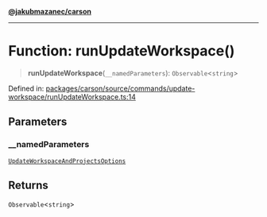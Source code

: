 [**@jakubmazanec/carson**](../README.md)

---

# Function: runUpdateWorkspace()

> **runUpdateWorkspace**(`__namedParameters`): `Observable`\<`string`\>

Defined in:
[packages/carson/source/commands/update-workspace/runUpdateWorkspace.ts:14](https://github.com/jakubmazanec/tools/blob/026d472564678641afd0039e9c07d936f221ca46/packages/carson/source/commands/update-workspace/runUpdateWorkspace.ts#L14)

## Parameters

### \_\_namedParameters

[`UpdateWorkspaceAndProjectsOptions`](../type-aliases/UpdateWorkspaceAndProjectsOptions.md)

## Returns

`Observable`\<`string`\>
